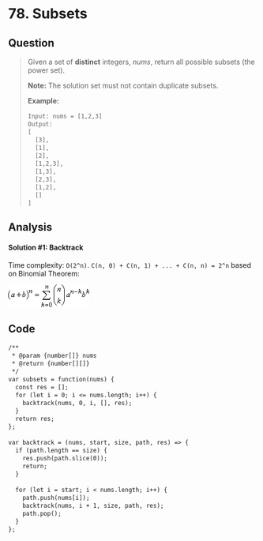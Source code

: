 # 78. Subsets

## Question

> Given a set of **distinct** integers, _nums_, return all possible subsets \(the power set\).
>
> **Note:** The solution set must not contain duplicate subsets.
>
> **Example:**
>
> ```text
> Input: nums = [1,2,3]
> Output:
> [
>   [3],
>   [1],
>   [2],
>   [1,2,3],
>   [1,3],
>   [2,3],
>   [1,2],
>   []
> ]
> ```

## Analysis

#### Solution \#1: Backtrack

Time complexity: `O(2^n)`. `C(n, 0) + C(n, 1) + ... + C(n, n) = 2^n` based on Binomial Theorem:

![Binomial Theorem](../.gitbook/assets/image%20%281%29.png)

## Code

```text
/**
 * @param {number[]} nums
 * @return {number[][]}
 */
var subsets = function(nums) {
  const res = [];
  for (let i = 0; i <= nums.length; i++) {
    backtrack(nums, 0, i, [], res);
  }
  return res;
};

var backtrack = (nums, start, size, path, res) => {
  if (path.length == size) {
    res.push(path.slice(0));
    return;
  }
  
  for (let i = start; i < nums.length; i++) {
    path.push(nums[i]);
    backtrack(nums, i + 1, size, path, res);
    path.pop();
  }
};
```


